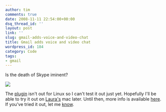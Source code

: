 ```yaml
---
author: tim
comments: true
date: 2008-11-11 22:54:00+00:00
dsq_thread_id: ''
layout: post
link: ''
slug: gmail-adds-voice-and-video-chat
title: Gmail adds voice and video chat
wordpress_id: 184
category: Code
tags:
- gmail
---
```


Is the death of Skype iminent?  
  

[![](https://mail.google.com/tools/dlpage/res/videochat/en/screenshot.png)](https://mail.google.com/videochat?hl=en)

The [plugin](https://mail.google.com/videochat?hl=en) isn't out for Linux so I
can't test it out just yet. Hopefully I'll be able to try it out on
[Laura's](http://maybe-not.net/) mac later.  Until then, more info is
available [here](http://mashable.com/2008/11/11/gmail-video-voice-chat/).  If
you've tried it out, let me [know](http://www.twitter.com/broderboy/).
